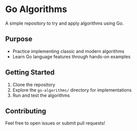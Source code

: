 # Go Algorithms

A simple repository to try and apply algorithms using Go.

## Purpose

- Practice implementing classic and modern algorithms
- Learn Go language features through hands-on examples

## Getting Started

1. Clone the repository
2. Explore the `go-algorithms/` directory for implementations
3. Run and test the algorithms

## Contributing

Feel free to open issues or submit pull requests!
